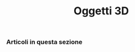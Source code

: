 ﻿---
title: Oggetti 3D
type: docs
weight: 60
url: /it/python-net/3d-objects/
description: Articoli sulla manipolazione di 3D oggetti in Aspose.3D per Python via .NET.
---
### **Articoli in questa sezione**


